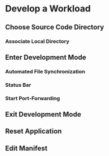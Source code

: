 # Develop a Workload


## Choose Source Code Directory


### Associate Local Directory



## Enter Development Mode


### Automated File Synchronization


### Status Bar


### Start Port-Forwarding


## Exit Development Mode


## Reset Application


## Edit Manifest